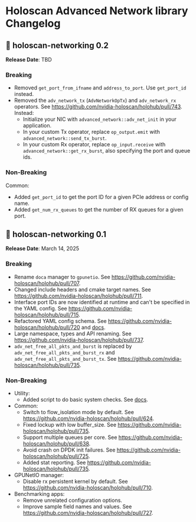 # Holoscan Advanced Network library Changelog

## 🚧 holoscan-networking 0.2

**Release Date**: TBD

### Breaking

- Removed `get_port_from_ifname` and `address_to_port`. Use `get_port_id` instead.
- Removed the `adv_network_tx` (`AdvNetworkOpTx`) and `adv_network_rx` operators. See https://github.com/nvidia-holoscan/holohub/pull/743. Instead:
  - Initialize your NIC with `advanced_network::adv_net_init` in your application.
  - In your custom Tx operator, replace `op_output.emit` with `advanced_network::send_tx_burst`.
  - In your custom Rx operator, replace `op_input.receive` with `advanced_network::get_rx_burst`, also specifying the port and queue ids.

### Non-Breaking

Common:
- Added `get_port_id` to get the port ID for a given PCIe address or config name.
- Added `get_num_rx_queues` to get the number of RX queues for a given port.


## 🚀 holoscan-networking 0.1

**Release Date**: March 14, 2025

### Breaking

- Rename `doca` manager to `gpunetio`. See https://github.com/nvidia-holoscan/holohub/pull/707.
- Changed include headers and cmake target names. See https://github.com/nvidia-holoscan/holohub/pull/711.
- Interface port IDs are now identified at runtime and can't be specified in the YAML config. See https://github.com/nvidia-holoscan/holohub/pull/715.
- Refactored YAML config schema. See https://github.com/nvidia-holoscan/holohub/pull/720 and [docs](https://nvidia-holoscan.github.io/holohub/tutorials/high_performance_networking/#51-understand-the-configuration-parameters).
- Large namespace, types and API renaming. See https://github.com/nvidia-holoscan/holohub/pull/737.
- `adv_net_free_all_pkts_and_burst` is replaced by `adv_net_free_all_pkts_and_burst_rx` and `adv_net_free_all_pkts_and_burst_tx`. See https://github.com/nvidia-holoscan/holohub/pull/735.

### Non-Breaking

- Utility:
  - Added script to do basic system checks. See [docs](https://nvidia-holoscan.github.io/holohub/tutorials/high_performance_networking/#3-optimal-system-configurations).
- Common:
  - Switch to flow_isolation mode by default. See https://github.com/nvidia-holoscan/holohub/pull/624.
  - Fixed lockup with low buffer_size. See https://github.com/nvidia-holoscan/holohub/pull/735.
  - Support multiple queues per core. See https://github.com/nvidia-holoscan/holohub/pull/638.
  - Avoid crash on DPDK init failures. See https://github.com/nvidia-holoscan/holohub/pull/725.
  - Added stat reporting. See https://github.com/nvidia-holoscan/holohub/pull/735.
- GPUNetIO manager:
  - Disable rx persistent kernel by default. See https://github.com/nvidia-holoscan/holohub/pull/710.
- Benchmarking apps:
  - Remove unrelated configuration options.
  - Improve sample field names and values. See https://github.com/nvidia-holoscan/holohub/pull/727.
